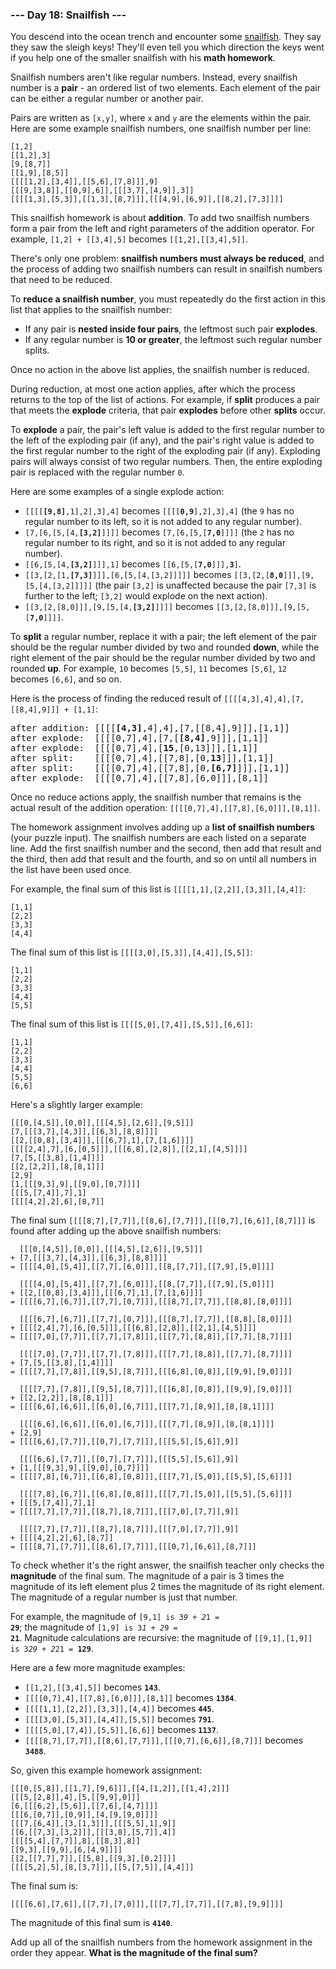 ### --- Day 18: Snailfish ---

You descend into the ocean trench and encounter some [snailfish](https://en.wikipedia.org/wiki/Snailfish). They say
they saw the sleigh keys! They'll even tell you which direction the keys
went if you help one of the smaller snailfish with his **math homework**.

Snailfish numbers aren't like regular numbers. Instead, every snailfish
number is a **pair** - an ordered list of two elements. Each element of the
pair can be either a regular number or another pair.

Pairs are written as `[x,y]`, where `x` and `y` are the elements within the pair.
Here are some example snailfish numbers, one snailfish number per line:

```
[1,2]
[[1,2],3]
[9,[8,7]]
[[1,9],[8,5]]
[[[[1,2],[3,4]],[[5,6],[7,8]]],9]
[[[9,[3,8]],[[0,9],6]],[[[3,7],[4,9]],3]]
[[[[1,3],[5,3]],[[1,3],[8,7]]],[[[4,9],[6,9]],[[8,2],[7,3]]]]
```

This snailfish homework is about **addition**. To add two snailfish numbers
form a pair from the left and right parameters of the addition operator.
For example, `[1,2] + [[3,4],5]` becomes `[[1,2],[[3,4],5]]`.

There's only one problem: **snailfish numbers must always be reduced**, and the
process of adding two snailfish numbers can result in snailfish numbers
that need to be reduced.

To **reduce a snailfish number**, you must repeatedly do the first action in
this list that applies to the snailfish number:

- If any pair is **nested inside four pairs**, the leftmost such pair
  **explodes**.
- If any regular number is **10 or greater**, the leftmost such regular
  number splits.

Once no action in the above list applies, the snailfish number is reduced.

During reduction, at most one action applies, after which the process
returns to the top of the list of actions. For example, if **split** produces a
pair that meets the **explode** criteria, that pair **explodes** before other
**splits** occur.

To **explode** a pair, the pair's left value is added to the first regular
number to the left of the exploding pair (if any), and the pair's right
value is added to the first regular number to the right of the exploding
pair (if any). Exploding pairs will always consist of two regular numbers.
Then, the entire exploding pair is replaced with the regular number `0`.

Here are some examples of a single explode action:

- <code>[[[[<b>[9,8]</b>,1],2],3],4]</code> becomes <code>[[[[<b>0,9</b>],2],3],4]</code> (the `9` has no regular
  number to its left, so it is not added to any regular number).
- <code>[7,[6,[5,[4,<b>[3,2]</b>]]]]</code> becomes <code>[7,[6,[5,[<b>7,0</b>]]]]</code> (the `2` has no regular
  number to its right, and so it is not added to any regular number).
- <code>[[6,[5,[4,<b>[3,2]</b>]]],1]</code> becomes <code>[[6,[5,[<b>7,0</b>]]],<b>3</b>]</code>.
- <code>[[3,[2,[1,<b>[7,3]</b>]]],[6,[5,[4,[3,2]]]]]</code> becomes
  <code>[[3,[2,[<b>8,0</b>]]],[9,[5,[4,[3,2]]]]]</code> (the pair `[3,2]` is unaffected
  because the pair `[7,3]` is further to the left; `[3,2]` would explode on
  the next action).
- <code>[[3,[2,[8,0]]],[9,[5,[4,<b>[3,2]</b>]]]]</code> becomes
  <code>[[3,[2,[8,0]]],[9,[5,[<b>7,0</b>]]]]</code>.

To **split** a regular number, replace it with a pair; the left element of the
pair should be the regular number divided by two and rounded **down**, while
the right element of the pair should be the regular number divided by two
and rounded **up**. For example, `10` becomes `[5,5]`, `11` becomes `[5,6]`, `12` becomes
`[6,6]`, and so on.

Here is the process of finding the reduced result of
`[[[[4,3],4],4],[7,[[8,4],9]]] + [1,1]`:

<pre>
after addition: [[[[<b>[4,3]</b>,4],4],[7,[[8,4],9]]],[1,1]]
after explode:  [[[[0,7],4],[7,[<b>[8,4]</b>,9]]],[1,1]]
after explode:  [[[[0,7],4],[<b>15</b>,[0,13]]],[1,1]]
after split:    [[[[0,7],4],[[7,8],[0,<b>13</b>]]],[1,1]]
after split:    [[[[0,7],4],[[7,8],[0,<b>[6,7]</b>]]],[1,1]]
after explode:  [[[[0,7],4],[[7,8],[6,0]]],[8,1]]
</pre>

Once no reduce actions apply, the snailfish number that remains is the
actual result of the addition operation: `[[[[0,7],4],[[7,8],[6,0]]],[8,1]]`.

The homework assignment involves adding up a **list of snailfish numbers**
(your puzzle input). The snailfish numbers are each listed on a separate
line. Add the first snailfish number and the second, then add that result
and the third, then add that result and the fourth, and so on until all
numbers in the list have been used once.

For example, the final sum of this list is `[[[[1,1],[2,2]],[3,3]],[4,4]]`:

```
[1,1]
[2,2]
[3,3]
[4,4]
```

The final sum of this list is `[[[[3,0],[5,3]],[4,4]],[5,5]]`:

```
[1,1]
[2,2]
[3,3]
[4,4]
[5,5]
```

The final sum of this list is `[[[[5,0],[7,4]],[5,5]],[6,6]]`:

```
[1,1]
[2,2]
[3,3]
[4,4]
[5,5]
[6,6]
```

Here's a slightly larger example:

```
[[[0,[4,5]],[0,0]],[[[4,5],[2,6]],[9,5]]]
[7,[[[3,7],[4,3]],[[6,3],[8,8]]]]
[[2,[[0,8],[3,4]]],[[[6,7],1],[7,[1,6]]]]
[[[[2,4],7],[6,[0,5]]],[[[6,8],[2,8]],[[2,1],[4,5]]]]
[7,[5,[[3,8],[1,4]]]]
[[2,[2,2]],[8,[8,1]]]
[2,9]
[1,[[[9,3],9],[[9,0],[0,7]]]]
[[[5,[7,4]],7],1]
[[[[4,2],2],6],[8,7]]
```

The final sum `[[[[8,7],[7,7]],[[8,6],[7,7]]],[[[0,7],[6,6]],[8,7]]]` is
found after adding up the above snailfish numbers:

```
  [[[0,[4,5]],[0,0]],[[[4,5],[2,6]],[9,5]]]
+ [7,[[[3,7],[4,3]],[[6,3],[8,8]]]]
= [[[[4,0],[5,4]],[[7,7],[6,0]]],[[8,[7,7]],[[7,9],[5,0]]]]

  [[[[4,0],[5,4]],[[7,7],[6,0]]],[[8,[7,7]],[[7,9],[5,0]]]]
+ [[2,[[0,8],[3,4]]],[[[6,7],1],[7,[1,6]]]]
= [[[[6,7],[6,7]],[[7,7],[0,7]]],[[[8,7],[7,7]],[[8,8],[8,0]]]]

  [[[[6,7],[6,7]],[[7,7],[0,7]]],[[[8,7],[7,7]],[[8,8],[8,0]]]]
+ [[[[2,4],7],[6,[0,5]]],[[[6,8],[2,8]],[[2,1],[4,5]]]]
= [[[[7,0],[7,7]],[[7,7],[7,8]]],[[[7,7],[8,8]],[[7,7],[8,7]]]]

  [[[[7,0],[7,7]],[[7,7],[7,8]]],[[[7,7],[8,8]],[[7,7],[8,7]]]]
+ [7,[5,[[3,8],[1,4]]]]
= [[[[7,7],[7,8]],[[9,5],[8,7]]],[[[6,8],[0,8]],[[9,9],[9,0]]]]

  [[[[7,7],[7,8]],[[9,5],[8,7]]],[[[6,8],[0,8]],[[9,9],[9,0]]]]
+ [[2,[2,2]],[8,[8,1]]]
= [[[[6,6],[6,6]],[[6,0],[6,7]]],[[[7,7],[8,9]],[8,[8,1]]]]

  [[[[6,6],[6,6]],[[6,0],[6,7]]],[[[7,7],[8,9]],[8,[8,1]]]]
+ [2,9]
= [[[[6,6],[7,7]],[[0,7],[7,7]]],[[[5,5],[5,6]],9]]

  [[[[6,6],[7,7]],[[0,7],[7,7]]],[[[5,5],[5,6]],9]]
+ [1,[[[9,3],9],[[9,0],[0,7]]]]
= [[[[7,8],[6,7]],[[6,8],[0,8]]],[[[7,7],[5,0]],[[5,5],[5,6]]]]

  [[[[7,8],[6,7]],[[6,8],[0,8]]],[[[7,7],[5,0]],[[5,5],[5,6]]]]
+ [[[5,[7,4]],7],1]
= [[[[7,7],[7,7]],[[8,7],[8,7]]],[[[7,0],[7,7]],9]]

  [[[[7,7],[7,7]],[[8,7],[8,7]]],[[[7,0],[7,7]],9]]
+ [[[[4,2],2],6],[8,7]]
= [[[[8,7],[7,7]],[[8,6],[7,7]]],[[[0,7],[6,6]],[8,7]]]
```

To check whether it's the right answer, the snailfish teacher only checks
the **magnitude** of the final sum. The magnitude of a pair is 3 times the
magnitude of its left element plus 2 times the magnitude of its right
element. The magnitude of a regular number is just that number.

For example, the magnitude of <code>[9,1] is 3*9 + 2*1 = <b>29</b></code>; the magnitude of
<code>[1,9] is 3*1 + 2*9 = <b>21</b></code>. Magnitude calculations are recursive: the
magnitude of <code>[[9,1],[1,9]] is 3*29 + 2*21 = <b>129</b></code>.

Here are a few more magnitude examples:

- `[[1,2],[[3,4],5]]` becomes **`143`**.
- `[[[[0,7],4],[[7,8],[6,0]]],[8,1]]` becomes **`1384`**.
- `[[[[1,1],[2,2]],[3,3]],[4,4]]` becomes **`445`**.
- `[[[[3,0],[5,3]],[4,4]],[5,5]]` becomes **`791`**.
- `[[[[5,0],[7,4]],[5,5]],[6,6]]` becomes **`1137`**.
- `[[[[8,7],[7,7]],[[8,6],[7,7]]],[[[0,7],[6,6]],[8,7]]]` becomes **`3488`**.

So, given this example homework assignment:

```
[[[0,[5,8]],[[1,7],[9,6]]],[[4,[1,2]],[[1,4],2]]]
[[[5,[2,8]],4],[5,[[9,9],0]]]
[6,[[[6,2],[5,6]],[[7,6],[4,7]]]]
[[[6,[0,7]],[0,9]],[4,[9,[9,0]]]]
[[[7,[6,4]],[3,[1,3]]],[[[5,5],1],9]]
[[6,[[7,3],[3,2]]],[[[3,8],[5,7]],4]]
[[[[5,4],[7,7]],8],[[8,3],8]]
[[9,3],[[9,9],[6,[4,9]]]]
[[2,[[7,7],7]],[[5,8],[[9,3],[0,2]]]]
[[[[5,2],5],[8,[3,7]]],[[5,[7,5]],[4,4]]]
```

The final sum is:

`[[[[6,6],[7,6]],[[7,7],[7,0]]],[[[7,7],[7,7]],[[7,8],[9,9]]]]`

The magnitude of this final sum is **`4140`**.

Add up all of the snailfish numbers from the homework assignment in the
order they appear. **What is the magnitude of the final sum?**
